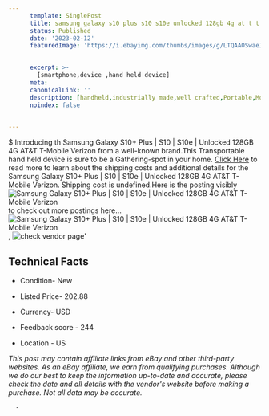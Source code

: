 ```yaml
---
      template: SinglePost
      title: samsung galaxy s10 plus s10 s10e unlocked 128gb 4g at t t mobile verizon
      status: Published
      date: '2023-02-12'
      featuredImage: 'https://i.ebayimg.com/thumbs/images/g/LTQAAOSwaeJiRFiY/s-l225.jpg'
       

      excerpt: >-
        [smartphone,device ,hand held device]
      meta:
      canonicalLink: ''
      description: [handheld,industrially made,well crafted,Portable,Mobile,Compact,Convenient,Lightweight,Maneuverable,Man-portable,Miniature,Carriable,Hand-held,Light,Holdable,Transportable,Mobile device,Pocket-sized,On-the-go,Wireless,Cordless,Compact size,Convenient size, smartphone,device ,hand held device]
      noindex: false
      

---
```

$
      Introducing th Samsung Galaxy S10+ Plus | S10 | S10e | Unlocked 128GB 4G AT&T T-Mobile Verizon from a well-known brand.This Transportable hand held device is sure to be a Gathering-spot in your home. [Click Here](https://www.ebay.com/itm/394009723762?hash=item5bbccf4372%3Ag%3ALTQAAOSwaeJiRFiY&mkevt=1&mkcid=1&mkrid=711-53200-19255-0&campid=%253CePNCampaignId%253E&customid=%253CreferenceId%253E&toolid=10049) to read more to learn about the shipping costs and additional details for the Samsung Galaxy S10+ Plus | S10 | S10e | Unlocked 128GB 4G AT&T T-Mobile Verizon. Shipping cost is undefined.Here is the posting visibly ![Samsung Galaxy S10+ Plus | S10 | S10e | Unlocked 128GB 4G AT&T T-Mobile Verizon](https://i.ebayimg.com/thumbs/images/g/LTQAAOSwaeJiRFiY/s-l225.jpg) to check out more postings here... ![Samsung Galaxy S10+ Plus | S10 | S10e | Unlocked 128GB 4G AT&T T-Mobile Verizon](https://i.ebayimg.com/images/g/LTQAAOSwaeJiRFiY/s-l1200.jpg), ![check vendor page](https://origin-galleryplus.ebayimg.com/ws/web/394009723762_2_0_1/225x225.jpg,https://origin-galleryplus.ebayimg.com/ws/web/394009723762_3_0_1/225x225.jpg,https://origin-galleryplus.ebayimg.com/ws/web/394009723762_4_0_1/225x225.jpg,https://origin-galleryplus.ebayimg.com/ws/web/394009723762_5_0_1/225x225.jpg,https://origin-galleryplus.ebayimg.com/ws/web/394009723762_6_0_1/225x225.jpg,https://origin-galleryplus.ebayimg.com/ws/web/394009723762_7_0_1/225x225.jpg,https://origin-galleryplus.ebayimg.com/ws/web/394009723762_8_0_1/225x225.jpg,https://origin-galleryplus.ebayimg.com/ws/web/394009723762_9_0_1/225x225.jpg,https://origin-galleryplus.ebayimg.com/ws/web/394009723762_10_0_1/225x225.jpg,https://origin-galleryplus.ebayimg.com/ws/web/394009723762_11_0_1/225x225.jpg)'

      

 ## Technical Facts 



     
      

 - Condition- New 


      

 - Listed Price- 202.88 


      

 - Currency- USD 


      

 - Feedback score - 244 


      

 - Location - US 


      
      

 *_This post may contain affiliate links from eBay and other third-party websites. As an eBay affiliate, we earn from qualifying purchases. Although we do our best to keep the information up-to-date and accurate, please check the date and all details with the vendor's website before making a purchase. Not all data may be accurate._*




      -
